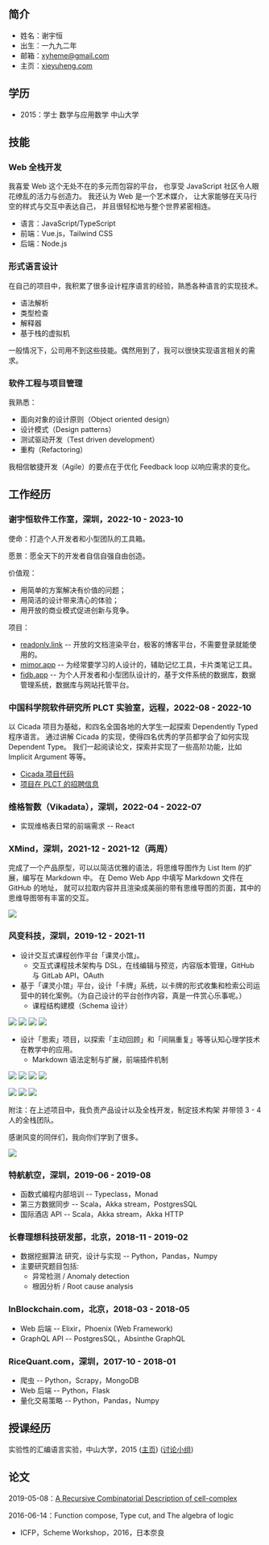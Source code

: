 ## 简介

- 姓名：谢宇恒
- 出生：一九九二年
- 邮箱：[xyheme@gmail.com](mailto:xyheme@gmail.com)
- 主页：[xieyuheng.com](https://xieyuheng.com)

## 学历

- 2015：学士 数学与应用数学 中山大学

## 技能

### Web 全栈开发

我喜爱 Web 这个无处不在的多元而包容的平台，
也享受 JavaScript 社区令人眼花缭乱的活力与创造力。
我还认为 Web 是一个艺术媒介，
让大家能够在天马行空的样式与交互中表达自己，
并且很轻松地与整个世界紧密相连。

- 语言：JavaScript/TypeScript
- 前端：Vue.js，Tailwind CSS
- 后端：Node.js

### 形式语言设计

在自己的项目中，我积累了很多设计程序语言的经验，熟悉各种语言的实现技术。

- 语法解析
- 类型检查
- 解释器
- 基于栈的虚拟机

一般情况下，公司用不到这些技能。偶然用到了，我可以很快实现语言相关的需求。

### 软件工程与项目管理

我熟悉：

- 面向对象的设计原则（Object oriented design）
- 设计模式（Design patterns）
- 测试驱动开发（Test driven development）
- 重构（Refactoring）

我相信敏捷开发（Agile）的要点在于优化 Feedback loop 以响应需求的变化。

## 工作经历

### 谢宇恒软件工作室，深圳，2022-10 - 2023-10

使命：打造个人开发者和小型团队的工具箱。

愿景：愿全天下的开发者自信自强自由创造。

价值观：

- 用简单的方案解决有价值的问题；
- 用简洁的设计带来清心的体验；
- 用开放的商业模式促进创新与竞争。

项目：

- [readonly.link](https://readonly.link) -- 开放的文档渲染平台，极客的博客平台，不需要登录就能使用的。
- [mimor.app](https://mimor.app) -- 为经常要学习的人设计的，辅助记忆工具，卡片类笔记工具。
- [fidb.app](https://fidb.app) -- 为个人开发者和小型团队设计的，基于文件系统的数据库，数据管理系统，数据库与网站托管平台。

### 中国科学院软件研究所 PLCT 实验室，远程，2022-08 - 2022-10

以 Cicada 项目为基础，和四名全国各地的大学生一起探索 Dependently Typed 程序语言。
通过讲解 Cicada 的实现，使得四名优秀的学员都学会了如何实现 Dependent Type。
我们一起阅读论文，探索并实现了一些高阶功能，比如 Implicit Argument 等等。

- [Cicada 项目代码](https://github.com/cicada-lang/cicada)
- [项目在 PLCT 的招聘信息](https://github.com/plctlab/weloveinterns/blob/master/open-internships.md#bj61-%E8%9D%89%E8%AF%AD%E5%AE%9E%E4%B9%A0%E7%94%9F%E6%9A%82%E5%81%9C%E6%8B%9B%E8%81%98)

### 维格智数（Vikadata），深圳，2022-04 - 2022-07

- 实现维格表日常的前端需求 -- React

### XMind，深圳，2021-12 - 2021-12（两周）

完成了一个产品原型，可以以简洁优雅的语法，将思维导图作为 List Item 的扩展，编写在 Markdown 中。
在 Demo Web App 中填写 Markdown 文件在 GitHub 的地址，
就可以拉取内容并且渲染成美丽的带有思维导图的页面，其中的思维导图带有丰富的交互。

![](https://image-link.fidb.app/xmind-list-item/1.png)

### 风变科技，深圳，2019-12 - 2021-11

- 设计交互式课程创作平台「课灵小馆」。
  - 交互式课程技术架构与 DSL，在线编辑与预览，内容版本管理，GitHub 与 GitLab API，OAuth
- 基于「课灵小馆」平台，设计「卡牌」系统，以卡牌的形式收集和检索公司运营中的转化案例。（为自己设计的平台创作内容，真是一件赏心乐事呢。）
  - 课程结构建模（Schema 设计）

![](https://image-link.fidb.app/clepub/1.jpg)
![](https://image-link.fidb.app/clepub/2.jpg)
![](https://image-link.fidb.app/clepub/3.jpg)
![](https://image-link.fidb.app/clepub/4.jpg)

- 设计「思索」项目，以探索「主动回顾」和「间隔重复」等等认知心理学技术在教学中的应用。
  - Markdown 语法定制与扩展，前端插件机制

![](https://image-link.fidb.app/sisuo/mobile/1.jpg)
![](https://image-link.fidb.app/sisuo/mobile/2.jpg)
![](https://image-link.fidb.app/sisuo/mobile/3.jpg)
![](https://image-link.fidb.app/sisuo/mobile/4.jpg)

![](https://image-link.fidb.app/sisuo/desktop/1-1.png)
![](https://image-link.fidb.app/sisuo/desktop/1-2.png)
![](https://image-link.fidb.app/sisuo/desktop/1-3.png)

附注：在上述项目中，我负责产品设计以及全栈开发，制定技术构架 并带领 3 - 4 人的全栈团队。

感谢风变的同伴们，我向你们学到了很多。

![](https://image-link.fidb.app/forchange/xieyuheng-1.jpg)

### 特航航空，深圳，2019-06 - 2019-08

- 函数式编程内部培训 -- Typeclass，Monad
- 第三方数据同步 -- Scala，Akka stream，PostgresSQL
- 国际酒店 API -- Scala，Akka stream，Akka HTTP

### 长春理想科技研发部，北京，2018-11 - 2019-02

- 数据挖掘算法 研究，设计与实现 -- Python，Pandas，Numpy
- 主要研究题目包括:
  - 异常检测 / Anomaly detection
  - 根因分析 / Root cause analysis

### InBlockchain.com，北京，2018-03 - 2018-05

- Web 后端 -- Elixir，Phoenix (Web Framework)
- GraphQL API -- PostgresSQL，Absinthe GraphQL

### RiceQuant.com，深圳，2017-10 - 2018-01

- 爬虫 -- Python，Scrapy，MongoDB
- Web 后端 -- Python，Flask
- 量化交易策略 -- Python，Pandas，Numpy

## 授课经历

实验性的汇编语言实验，中山大学，2015 ([主页](http://the-little-language-designer.github.io/cicada-nymph/course/contents.html)) ([讨论小组](https://github.com/the-little-language-designer))

## 论文

2019-05-08：[A Recursive Combinatorial Description of cell-complex](https://readonly.link/articles/https://inner.xieyuheng.com/papers/publish/a-recursive-combinatorial-description-of-cell-complex.md)

2016-06-14：Function compose, Type cut, and The algebra of logic

- ICFP，Scheme Workshop，2016，日本奈良
